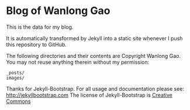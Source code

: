 # Blog of Wanlong Gao

This is the data for my blog.

It is automatically transformed by Jekyll into a static site whenever I push this repository to GitHub.

The following directories and their contents are Copyright Wanlong Gao. You may not reuse anything therein without my permission:

    _posts/
    images/

Thanks for Jekyll-Bootstrap. For all usage and documentation please see: <http://jekyllbootstrap.com>
The license of Jekyll-Bootstrap is 
[Creative Commons](http://creativecommons.org/licenses/by-nc-sa/3.0/)
